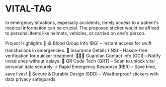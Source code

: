 # VITAL-TAG
In emergency situations, especially accidents, timely access to a patient's medical information can be crucial. The proposed sticker would be affixed to personal items like helmets, vehicles, or carried on one's person.


Project Highlights 🚀
🩸 Blood Group Info (BG) – Instant access for swift transfusions in emergencies.
📄 Insurance Details (INS) – Hassle-free verification for quicker treatment.
👨‍👩‍👧 Guardian Contact Info (GCI) – Notify loved ones without delays.
📲 QR Code Tech (QRT) – Scan to unlock vital personal data securely.
⚡ Rapid Emergency Response (RER) – Save time, save lives!
🔐 Secure & Durable Design (SDD) – Weatherproof stickers with data privacy safeguards.
